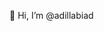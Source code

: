 👋 Hi, I’m @adillabiad

<!---
adillabiad/adillabiad is a ✨ special ✨ repository because its `README.md` (this file) appears on your GitHub profile.
You can click the Preview link to take a look at your changes.
--->
